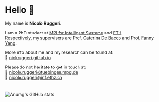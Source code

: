 # Hello 👋

My name is **Nicolò Ruggeri**.

I am a PhD student at [MPI for Intelligent Systems](https://is.mpg.de/) and [ETH](https://ethz.ch/de.html). \
Respectively, my supervisors are Prof. [Caterina De Bacco](https://www.cdebacco.com/) and Prof. [Fanny Yang](https://sml.inf.ethz.ch/group/fannyy/). 

More info about me and my research can be found at: \
🔗 [nickruggeri.github.io](https://nickruggeri.github.io/)

Please do not hesitate to get in touch at: \
📧 nicolo.ruggeri@tuebingen.mpg.de \
📧 nicolo.ruggeri@inf.ethz.ch 

#
![Anurag's GitHub stats](https://github-readme-stats-ten-gilt.vercel.app/api?username=nickruggeri&hide=issues&show_icons=true&count_private=true)

